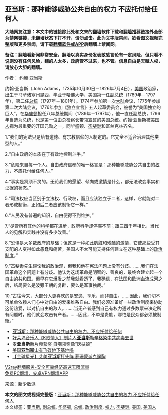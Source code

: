 <h2>亚当斯：那种能够威胁公共自由的权力 不应托付给任何人</h2> <p class="notice"><b>大陆网友注意：本文中的链接除此处和文末的<a href="https://github.com/bannedbook/fanqiang" >翻墙</a>软件下载和<a href="https://github.com/killgcd/justmysocks/blob/master/README.md">翻墙推荐</a>链接外全部为禁网链接，未翻墙状态下打不开，请勿点击。此为文字版禁闻，欲看图文视频完整版和更多禁闻，请下载<a href="https://github.com/bannedbook/fanqiang">翻墙软件或APP</a>后翻墙上禁闻网。</p><p>备注：翻墙看新闻非常安全，翻墙以真实身份发表敏感言论有一定风险，但只看不说则没有任何风险，翻的人太多，政府管不过来，也不管。信息自由是天赋人权，请放心大胆的翻墙。</b></p>  <div class="entry"> <p>作者： 约翰·<a href="https://www.bannedbook.org/bnews/tag/%e4%ba%9a%e5%bd%93%e6%96%af/" class="st_tag internal_tag" rel="tag" title="标签 亚当斯 下的日志">亚当斯</a></p> <p>约翰·亚当斯（John Adams，1735年10月30日－1826年7月4日），<a href="https://www.bannedbook.org/bnews/tag/%e7%be%8e%e5%9b%bd/" class="st_tag internal_tag" rel="tag" title="标签 美国 下的日志">美国</a>政治家，出生于马萨诸塞州昆西，毕业于哈佛大学，美国第一任<a href="https://www.bannedbook.org/bnews/tag/%e5%89%af%e6%80%bb%e7%bb%9f/" class="st_tag internal_tag" rel="tag" title="标签 副总统 下的日志">副总统</a>（1789年－1797年），第二任<a href="https://www.bannedbook.org/bnews/tag/%e6%80%bb%e7%bb%9f/" class="st_tag internal_tag" rel="tag" title="标签 总统 下的日志">总统</a>（1797年－1801年）。1774年参加第一次<span class='wp_keywordlink_affiliate'><a href="https://www.bannedbook.org/" title="大陆" target="_blank">大陆</a></span>会议，1775年参加第二次大陆会议，1776年参加《独立宣言》五人起草委员会，被誉为“美国独立的巨人”。在<a href="https://www.bannedbook.org/bnews/tag/%e5%8d%8e%e7%9b%9b%e9%a1%bf/" class="st_tag internal_tag" rel="tag" title="标签 华盛顿 下的日志">华盛顿</a>担任八年总统期间（1789年－1797年），他一直任副总统，1796年当选为总统，也是第一位由总检察长带领<span class='wp_keywordlink'><a href="https://www.bannedbook.org/forum5/topic17.html" title="宣誓与预言" target="_blank">宣誓</a></span>的美国总统。约翰·亚当斯被<a href="https://www.bannedbook.org/bnews/tag/%E7%BE%8E%E5%9B%BD%E4%BA%BA/" class="st_tag internal_tag" rel="tag" title="标签 美国人 下的日志">美国人</a>视为最重要的开国元勋之一，同华盛顿、<a href="https://www.bannedbook.org/bnews/tag/%E6%9D%B0%E6%96%90%E9%80%8A/" class="st_tag internal_tag" rel="tag" title="标签 杰斐逊 下的日志">杰斐逊</a>和富兰克林齐名。</p> <p>1.“我们的宪法只是给有道德、有宗教信仰的人制定的。它完全不适合治理其他类型的人。”</p> <p></p> <p>2.“自由政府的本质在于有效地控制斗争。”</p>  <p></p> <p>3.“危险来自每一个人。自由政府信奉的唯一格言是：那种能够威胁公共自由的<a href="https://www.bannedbook.org/bnews/tag/%E6%9D%83%E5%8A%9B/" class="st_tag internal_tag" rel="tag" title="标签 权力 下的日志">权力</a>，不应托付给任何人。”</p> <p></p> <p>4.“事实是冥顽不灵的。无论我们的愿望、倾向或激情是什么，都无法改变事实和证据的状态。”</p> <p></p>  <p>5.“司法权应当区别于立法权、行政权，而且应该独立于二者，这样，它就能对二者形成制衡，正如后二者应该制衡它一样。”</p> <p></p> <p>6.“人民没有普遍的知识，自由便得不到维护。”</p> <p></p> <p>7.“尽管所有其他的<span class='wp_keywordlink'><a href="https://www.bannedbook.org/forum11/topic309.html" title="禁片：“科学”的棍子" target="_blank">科学</a></span>都在进步，政府科学却停滞不前；跟三四千年相比，当代人的见解和实践并没有多少改善。”</p>  <p></p> <p>8.“恐惧是大多数政府的基础；但这是一种如此肮脏和残酷的激情，它使那些受其支配的人变得如此愚蠢和痛苦，美国人不太可能支持任何建立在这种基础上的<a href="https://www.bannedbook.org/bnews/tag/%E6%94%BF%E6%B2%BB%E5%88%B6%E5%BA%A6/" class="st_tag internal_tag" rel="tag" title="标签 政治制度 下的日志">政治制度</a>。”</p> <p></p> <p>9.“杰斐逊先生谈论我的政治观，但我和他在宪法问题上没有分歧。……我们在法国革命这个问题上有分歧。他认为这场革命是明智的、善良的，最终会建立起一个自由的共和国。但早在它爆发之前我就看透了，我确信，在法国和欧洲血流成河之后，结局要么是波旁王朝的复辟，要么是军事独裁。”</p> <p></p>  <p>10.“古往今来，大部分人更喜欢的是安逸、享乐，而非自由。……因此，我们切不可单单依赖人们心中对自由的爱来维系自由。我们必须准备好一些政治制度来协助这份热爱，以对抗自由的敌人。……当无产者感到自己有权力通过多数票来决定所有问题时，他们就会攻击有产者。……因此，不单是贵族，哪怕是民众都必须被制衡。”</p> <p></p> <ul class='op-related-articles' title='相关阅读'> <li><a href='https://www.bannedbook.org/bnews/baitai/20201118/1432911.html' target='_blank'><b>亚当斯</b>：那种能够威胁公共自由的权力，不应托付给任何</a></li> <li><a href='https://www.bannedbook.org/bnews/comments/20200402/1305170.html' target='_blank'>好莱坞音乐人《K歌情人》制片人<b>亚当斯</b>勒辛格染中共病毒去世</a></li> <li><a href='https://www.bannedbook.org/bnews/yule/20160219/504006.html' target='_blank'>麦<b>亚当斯</b>新片频获奖 自嘲领奖像“灰姑娘”</a></li> <li><a href='https://www.bannedbook.org/bnews/sohnews/20151228/486153.html' target='_blank'>美国<b>亚当斯</b>山有飞碟地下基地吗</a></li> <li><a href='https://www.bannedbook.org/bnews/yule/20150112/352509.html' target='_blank'>【金球星光】艾美<b>亚当斯</b>打头阵 萝珊蒙派克逞胸</a></li> </ul> <p class="texttj"> <a href="https://www.bannedbook.org/forum23/topic22702.html" target="_blank">V2ray翻墙服务-安全可靠经济高速无限流量</a><br/> <a href="https://github.com/bannedbook/fanqiang/wiki/%E7%A6%81%E9%97%BB%E7%BD%91%E5%AE%89%E5%8D%93%E7%BF%BB%E5%A2%99%E6%96%B0%E9%97%BBAPP" target="_blank">免费PC翻墙、安卓VPN翻墙APP</a></p><p> 来源：新少数派 </p><a name='sharetosocial'></a>       <div><b>本文的图文或视频完整版</b>：<a href='https://www.bannedbook.org/bnews/comments/20201119/1433337.html'>亚当斯：那种能够威胁公共自由的权力 不应托付给任何人</a></div>  </div><!--END ENTRY--> <div class="postfooter"> <div>本文标签：<a href="https://www.bannedbook.org/bnews/tag/%e4%ba%9a%e5%bd%93%e6%96%af/" rel="tag">亚当斯</a>, <a href="https://www.bannedbook.org/bnews/tag/%e5%89%af%e6%80%bb%e7%bb%9f/" rel="tag">副总统</a>, <a href="https://www.bannedbook.org/bnews/tag/%e5%8d%8e%e7%9b%9b%e9%a1%bf/" rel="tag">华盛顿</a>, <a href="https://www.bannedbook.org/bnews/tag/%e6%80%bb%e7%bb%9f/" rel="tag">总统</a>, <a href="https://www.bannedbook.org/bnews/tag/%E6%94%BF%E6%B2%BB%E5%88%B6%E5%BA%A6/" rel="tag">政治制度</a>, <a href="https://www.bannedbook.org/bnews/tag/%E6%9D%83%E5%8A%9B/" rel="tag">权力</a>, <a href="https://www.bannedbook.org/bnews/tag/%E6%9D%B0%E6%96%90%E9%80%8A/" rel="tag">杰斐逊</a>, <a href="https://www.bannedbook.org/bnews/tag/%e7%be%8e%e5%9b%bd/" rel="tag">美国</a>, <a href="https://www.bannedbook.org/bnews/tag/%E7%BE%8E%E5%9B%BD%E4%BA%BA/" rel="tag">美国人</a></div>  </div><!--END POSTFOOTER--> 